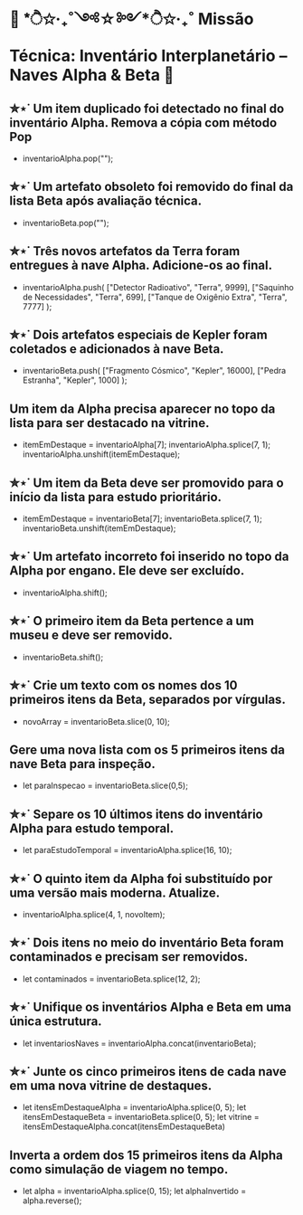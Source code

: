 # 🚀 *ੈ✩‧₊˚༺☆༻*ੈ✩‧₊˚ Missão Técnica: Inventário Interplanetário – Naves Alpha & Beta 🌟

## ✮⋆˙ Um item duplicado foi detectado no final do inventário Alpha. Remova a cópia com método Pop
  * inventarioAlpha.pop("");

## ✮⋆˙ Um artefato obsoleto foi removido do final da lista Beta após avaliação técnica.
  * inventarioBeta.pop("");

## ✮⋆˙ Três novos artefatos da Terra foram entregues à nave Alpha. Adicione-os ao final.
  * inventarioAlpha.push(
    ["Detector Radioativo", "Terra", 9999],
    ["Saquinho de Necessidades", "Terra", 699],
    ["Tanque de Oxigênio Extra", "Terra", 7777]
);

## ✮⋆˙ Dois artefatos especiais de Kepler foram coletados e adicionados à nave Beta.
  * inventarioBeta.push(
    ["Fragmento Cósmico", "Kepler", 16000],
    ["Pedra Estranha", "Kepler", 1000]
);

## Um item da Alpha precisa aparecer no topo da lista para ser destacado na vitrine.
  * itemEmDestaque = inventarioAlpha[7];
  inventarioAlpha.splice(7, 1);
  inventarioAlpha.unshift(itemEmDestaque);
  
## ✮⋆˙ Um item da Beta deve ser promovido para o início da lista para estudo prioritário.
  * itemEmDestaque = inventarioBeta[7];
  inventarioBeta.splice(7, 1);
  inventarioBeta.unshift(itemEmDestaque);

## ✮⋆˙ Um artefato incorreto foi inserido no topo da Alpha por engano. Ele deve ser excluído.
  * inventarioAlpha.shift();

## ✮⋆˙ O primeiro item da Beta pertence a um museu e deve ser removido.
  * inventarioBeta.shift();

## ✮⋆˙ Crie um texto com os nomes dos 10 primeiros itens da Beta, separados por vírgulas.
  * novoArray = inventarioBeta.slice(0, 10);

## Gere uma nova lista com os 5 primeiros itens da nave Beta para inspeção.
  * let paraInspecao = inventarioBeta.slice(0,5);

## ✮⋆˙ Separe os 10 últimos itens do inventário Alpha para estudo temporal.
  * let paraEstudoTemporal = inventarioAlpha.splice(16, 10);

## ✮⋆˙ O quinto item da Alpha foi substituído por uma versão mais moderna. Atualize.
  * inventarioAlpha.splice(4, 1, novoItem);

## ✮⋆˙ Dois itens no meio do inventário Beta foram contaminados e precisam ser removidos.
  * let contaminados = inventarioBeta.splice(12, 2);

## ✮⋆˙ Unifique os inventários Alpha e Beta em uma única estrutura.
  * let inventariosNaves = inventarioAlpha.concat(inventarioBeta);

## ✮⋆˙ Junte os cinco primeiros itens de cada nave em uma nova vitrine de destaques.
  * let itensEmDestaqueAlpha = inventarioAlpha.splice(0, 5);
  let itensEmDestaqueBeta = inventarioBeta.splice(0, 5);
let vitrine = itensEmDestaqueAlpha.concat(itensEmDestaqueBeta)

## Inverta a ordem dos 15 primeiros itens da Alpha como simulação de viagem no tempo.
  * let alpha = inventarioAlpha.splice(0, 15);
  let alphaInvertido = alpha.reverse();
